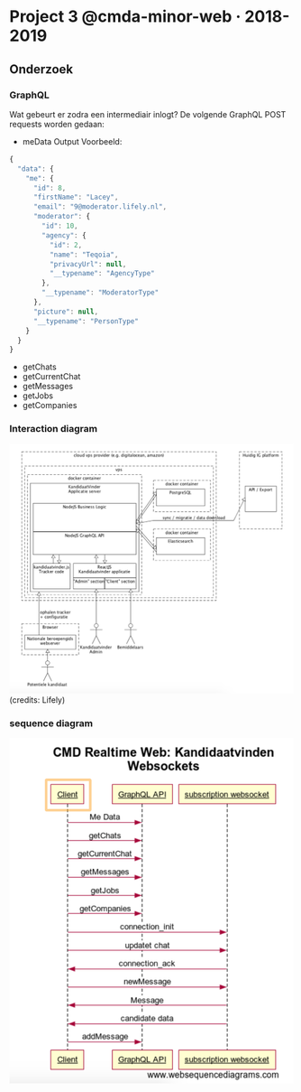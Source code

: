 # Project 3 @cmda-minor-web · 2018-2019

## Onderzoek
### GraphQL
Wat gebeurt er zodra een intermediair inlogt? 
De volgende GraphQL POST requests worden gedaan: 
* meData
Output Voorbeeld:
```javascript
{
  "data": {
    "me": {
      "id": 8,
      "firstName": "Lacey",
      "email": "9@moderator.lifely.nl",
      "moderator": {
        "id": 10,
        "agency": {
          "id": 2,
          "name": "Teqoia",
          "privacyUrl": null,
          "__typename": "AgencyType"
        },
        "__typename": "ModeratorType"
      },
      "picture": null,
      "__typename": "PersonType"
    }
  }
}
```
* getChats 
* getCurrentChat
* getMessages
* getJobs
* getCompanies

### Interaction diagram 
![interaction diagram](img/interaction_diagram.png)
(credits: Lifely)

### sequence diagram
![sequence diagram](img/sequence_diagram.png)





